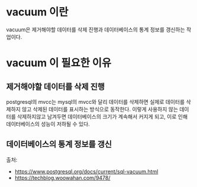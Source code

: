 # vacuum 이란

vacuum은 제거해야할 데이터를 삭제 진행과 데이터베이스의 통계 정보를 갱신하는 작업이다.

# vacuum 이 필요한 이유
## 제거해야할 데이터를 삭제 진행

postgresql의 mvcc는 mysql의 mvcc와 달리 데이터를 삭제하면 실제로 데이터를 삭제하지 않고 삭제된 데이터를 표시하는 방식으로 동작한다.
이렇게 사용하지 않는 데이터를 삭제하지않고 남겨두면 데이터베이스의 크기가 계속해서 커지게 되고, 이로 인해 데이터베이스의 성능이 저하될 수 있다.

## 데이터베이스의 통계 정보를 갱신




출처:
- https://www.postgresql.org/docs/current/sql-vacuum.html
- https://techblog.woowahan.com/9478/ 
